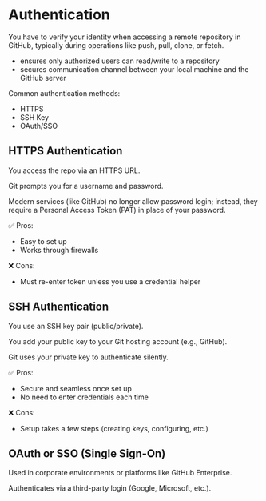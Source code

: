 # Authentication

You have to verify your identity when accessing a remote repository in GitHub, typically during operations like push, pull, clone, or fetch.

- ensures only authorized users can read/write to a repository
- secures communication channel between your local machine and the GitHub server

Common authentication methods:

- HTTPS
- SSH Key
- OAuth/SSO

## HTTPS Authentication

You access the repo via an HTTPS URL.

Git prompts you for a username and password.

Modern services (like GitHub) no longer allow password login; instead, they require a Personal Access Token (PAT) in place of your password.

✅ Pros:

- Easy to set up
- Works through firewalls

❌ Cons:

- Must re-enter token unless you use a credential helper

## SSH Authentication

You use an SSH key pair (public/private).

You add your public key to your Git hosting account (e.g., GitHub).

Git uses your private key to authenticate silently.

✅ Pros:

- Secure and seamless once set up
- No need to enter credentials each time

❌ Cons:

- Setup takes a few steps (creating keys, configuring, etc.)

## OAuth or SSO (Single Sign-On)

Used in corporate environments or platforms like GitHub Enterprise.

Authenticates via a third-party login (Google, Microsoft, etc.).
